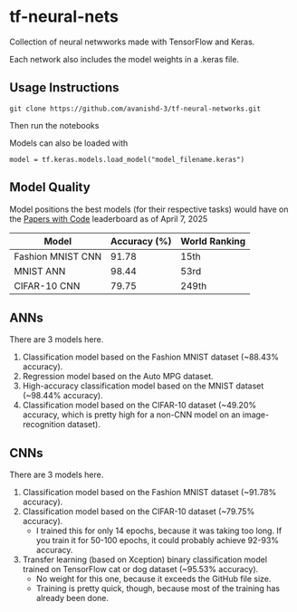 # tf-neural-nets
Collection of neural netwworks made with TensorFlow and Keras.

Each network also includes the model weights in a .keras file.


## Usage Instructions

```
git clone https://github.com/avanishd-3/tf-neural-networks.git
```

Then run the notebooks

Models can also be loaded with

```
model = tf.keras.models.load_model("model_filename.keras")
```

## Model Quality

Model positions the best models (for their respective tasks) would have on the [Papers with Code](https://paperswithcode.com/) leaderboard as of April 7, 2025


| Model             | Accuracy (%) | World Ranking |
| ----------------- | ------------ | ------------- |
| Fashion MNIST CNN | 91.78        | 15th          |
| MNIST ANN         | 98.44        | 53rd          |
| CIFAR-10 CNN      | 79.75        | 249th         |


## ANNs

There are 3 models here.

1. Classification model based on the Fashion MNIST dataset (~88.43% accuracy).
2. Regression model based on the Auto MPG dataset.
3. High-accuracy classification model based on the MNIST dataset (~98.44% accuracy).
4. Classification model based on the CIFAR-10 dataset (~49.20% accuracy, which is pretty high for a non-CNN model on an image-recognition dataset).

## CNNs

There are 3 models here.

1. Classification model based on the Fashion MNIST dataset (~91.78% accuracy).
2. Classification model based on the CIFAR-10 dataset (~79.75% accuracy).
    - I trained this for only 14 epochs, because it was taking too long. If you train it for 50-100 epochs, it could probably achieve 92-93% accuracy. 
2. Transfer learning (based on Xception) binary classification model trained on TensorFlow cat or dog dataset (~95.53% accuracy).
    - No weight for this one, because it exceeds the GitHub file size.
    - Training is pretty quick, though, because most of the training has already been done.
